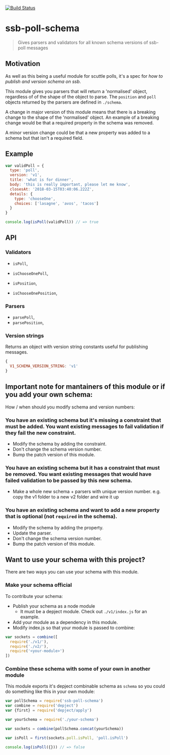 [![Build Status](https://travis-ci.org/ssbc/ssb-poll-schema.svg?branch=master)](https://travis-ci.org/ssbc/ssb-poll-schema)

# ssb-poll-schema

> Gives parsers and validators for all known schema versions of ssb-poll messages

## Motivation

As well as this being a useful module for scuttle polls, it's a spec for _how to publish and version schema on ssb_.

This module gives you parsers that will return a 'normalised' object, regardless of of the shape of the object to parse.
The `position` and `poll` objects returned by the parsers are defined in `./schema`.

A change in major version of this module means that there is a breaking change to the shape of the 'normalised' object.
An example of a breaking change would be that a required property in the schema was removed. 

A minor version change could be that a new property was added to a schema but that isn't a required field. 

## Example

```js
var validPoll = {
  type: 'poll',
  version: 'v1',
  title: 'what is for dinner',
  body: 'this is really important, please let me know',
  closesAt: '2018-03-15T03:40:06.222Z',
  details: {
    type: 'chooseOne',
    choices: ['lasagne', 'avos', 'tacos']
  }
}

console.log(isPoll(validPoll)) // => true
```

## API

### Validators

- `isPoll`,
- `isChooseOnePoll`,

- `isPosition`,
- `isChooseOnePosition`,

### Parsers

- `parsePoll`,
- `parsePosition`,

### Version strings

Returns an object with version string constants useful for publishing messages.

```js
{
  V1_SCHEMA_VERSION_STRING: 'v1'
}
```
## Important note for mantainers of this module or if you add your own schema:

How / when should you modify schema and version numbers:

### You have an existing schema but it's missing a constraint that must be added. You want existing messages to fail validation if they fail the new constraint.

- Modify the schema by adding the constraint. 
- Don't change the schema version number. 
- Bump the patch version of this module.

### You have an existing schema but it has a constraint that must be removed. You want existing messages that would have failed validation to be passed by this new schema.

- Make a whole new schema + parsers with unique version number. e.g. copy the v1 folder to a new v2 folder and wire it up

### You have an existing schema and want to add a new property that is optional (not `required` in the schema).

- Modify the schema by adding the property. 
- Update the parser. 
- Don't change the schema version number. 
- Bump the patch version of this module.

## Want to use your schema with this project? 

There are two ways you can use your schema with this module. 

### Make your schema official

To contribute your schema:

- Publish your schema as a node module
  - It must be a depject module. Check out `./v1/index.js` for an example. 
- Add your module as a dependency in this module. 
- Modify index.js so that your module is passed to combine:

```js
var sockets = combine([
  require('./v1/'),
  require('./v2/'),
  require('<your-module>') 
])
```

### Combine these schema with some of your own in another module

This module exports it's depject combinable schema as `schema` so you could do something like this in your own module:

```js
var pollSchema = require('ssb-poll-schema')
var combine = require('depject')
var {first} = require('depject/apply')

var yourSchema = require('./your-schema')

var sockets = combine(pollSchema.concat(yourSchema)) 

var isPoll = first(sockets.poll.isPoll, 'poll.isPoll')

console.log(isPoll({})) // => false
```

